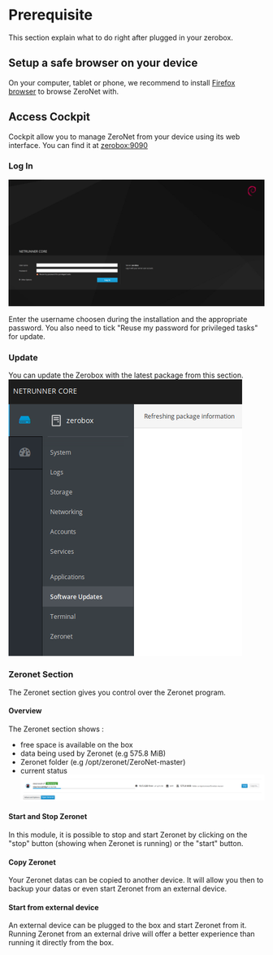 # Prerequisite

This section explain what to do right after plugged in your zerobox.

## Setup a safe browser on your device

On your computer, tablet or phone, we recommend to install [Firefox browser](https://www.mozilla.org/en-US/firefox/) to browse ZeroNet with.

## Access Cockpit

Cockpit allow you to manage ZeroNet from your device using its web interface. You can find it at [zerobox:9090](http://zerobox:9090)

### Log In

![Cockpit Log In](img/cockpit-login.png)

Enter the username choosen during the installation and the appropriate password. You also need to tick "Reuse my password for privileged tasks" for update.

### Update

You can update the Zerobox with the latest package from this section.
![Cockpit Update](img/cockpit-update.png)

### Zeronet Section

The Zeronet section gives you control over the Zeronet program.

#### Overview

The Zeronet section shows :
 * free space is available on the box
 * data being used by Zeronet (e.g 575.8 MiB)
 * Zeronet folder (e.g /opt/zeronet/ZeroNet-master)
 * current status
![Cockpit Zeronet](img/cockpit-zeronet.png)

#### Start and Stop Zeronet

In this module, it is possible to stop and start Zeronet by clicking on the "stop" button (showing when Zeronet is running) or the "start" button.

#### Copy Zeronet

Your Zeronet datas can be copied to another device. It will allow you then to backup your datas or even start Zeronet from an external device.

#### Start from external device

An external device can be plugged to the box and start Zeronet from it. Running Zeronet from an external drive will offer a better experience than running it directly from the box.
